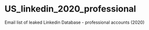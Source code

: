 # US_linkedin_2020_professional
Email list of leaked Linkedin Database - professional accounts (2020)
